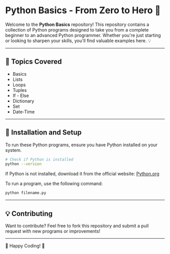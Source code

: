 # Python Basics - From Zero to Hero 🚀

Welcome to the **Python Basics** repository! This repository contains a collection of Python programs designed to take you from a complete beginner to an advanced Python programmer. Whether you're just starting or looking to sharpen your skills, you'll find valuable examples here. 💡

---

## 📌 Topics Covered

- Basics
- Lists
- Loops
- Tuples
- If - Else
- Dictionary
- Set
- Date-Time

---

## 🔧 Installation and Setup
To run these Python programs, ensure you have Python installed on your system.

```sh
# Check if Python is installed
python --version
```

If Python is not installed, download it from the official website: [Python.org](https://www.python.org/downloads/)

To run a program, use the following command:
```sh
python filename.py
```

---

## 💡 Contributing
Want to contribute? Feel free to fork this repository and submit a pull request with new programs or improvements!

---

🚀 Happy Coding! 🎯
